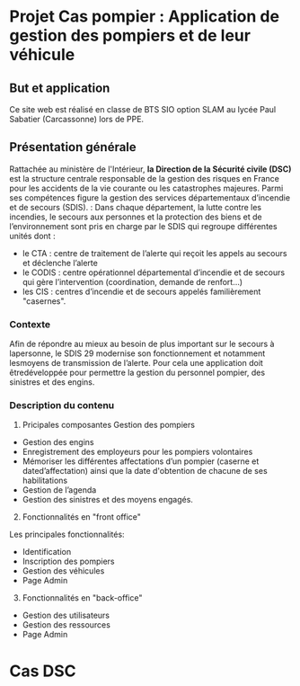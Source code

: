 # Projet Cas pompier : Application de gestion des pompiers et de leur véhicule

## But et application
Ce site web est réalisé en classe de BTS SIO option SLAM au lycée Paul Sabatier (Carcassonne) lors de PPE.

## Présentation générale

Rattachée au ministère de l'Intérieur, **la Direction de la Sécurité civile (DSC)**
est la structure centrale responsable de la gestion des risques en France pour
les accidents de la vie courante ou les catastrophes majeures. Parmi ses
compétences figure la gestion des services départementaux d’incendie et de
secours (SDIS). :
Dans chaque département, la lutte contre les incendies, le secours aux
personnes et la protection des biens et de l’environnement sont pris en
charge par le SDIS qui regroupe différentes unités dont :

* le CTA : centre de traitement de l’alerte qui reçoit les appels au secours et déclenche l’alerte
* le CODIS : centre opérationnel départemental d’incendie et de secours qui gère l’intervention (coordination, demande de renfort…)
* les CIS : centres d’incendie et de secours appelés familièrement "casernes".

### Contexte
Afin de répondre au mieux au besoin de plus important sur le secours à lapersonne, le SDIS 29 modernise son fonctionnement et notamment lesmoyens de transmission de l’alerte. Pour cela une application doit êtredéveloppée pour permettre la gestion du personnel pompier, des sinistres et des engins.


### Description du contenu

1. Pricipales composantes
Gestion des pompiers
- Gestion des engins
- Enregistrement des employeurs pour les pompiers volontaires
- Mémoriser les différentes affectations d’un pompier (caserne et dated’affectation) ainsi que la date d'obtention de chacune de ses habilitations
- Gestion de l’agenda
- Gestion des sinistres et des moyens engagés.

2. Fonctionnalités en "front office"

Les principales fonctionnalités:
- Identification
- Inscription des pompiers
- Gestion des véhicules
- Page Admin

3. Fonctionnalités en "back-office"
- Gestion des utilisateurs
- Gestion des ressources
- Page Admin

# Cas DSC
